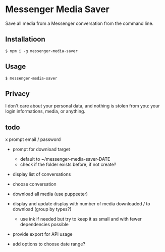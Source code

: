# Messenger Media Saver

Save all media from a Messenger conversation from the command line.

## Installatioon

```shell
$ npm i -g messenger-media-saver
```

## Usage

```shell
$ messenger-media-saver
```

## Privacy

I don't care about your personal data, and nothing is stolen from you: your login informations, media, or anything.

## todo

x prompt email / password
- prompt for download target
    - default to ~/messenger-media-saver-DATE
    - check if the folder exists before, if not create?
- display list of conversations
- choose conversation
- download all media (use puppeeter)
- display and update display with number of media downloaded / to download (group by types?)
    - use ink if needed but try to keep it as small and with fewer dependencies possible
- provide export for API usage

- add options to choose date range?
